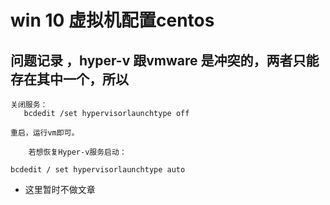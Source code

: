 # win 10 虚拟机配置centos 




## 问题记录 ，hyper-v 跟vmware 是冲突的，两者只能存在其中一个，所以 



```
关闭服务：
   bcdedit /set hypervisorlaunchtype off

重启，运行vm即可。

    若想恢复Hyper-v服务启动：

bcdedit / set hypervisorlaunchtype auto

```
* 这里暂时不做文章